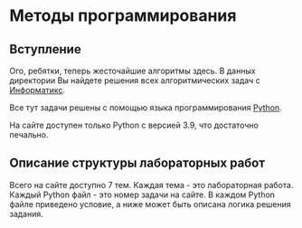 # Методы программирования

## Вступление

Ого, ребятки, теперь жесточайшие алгоритмы здесь. В данных директории Вы найдете решения всех алгоритмических задач 
с [Информатикс](https://informatics.msk.ru/course/view.php?id=3076).

Все тут задачи решены с помощью языка программирования [Python](https://www.python.org/).

На сайте доступен только Python с версией 3.9, что достаточно печально.

## Описание структуры лабораторных работ

Всего на сайте доступно 7 тем. Каждая тема - это лабораторная работа. 
Каждый Python файл - это номер задачи на сайте. 
В каждом Python файле приведено условие, а ниже может быть описана логика решения задания. 